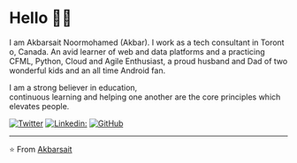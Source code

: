 # Hello 👋🏾

I am Akbarsait Noormohamed (Akbar). I work as a tech consultant in Toronto, Canada. An avid learner of web and data platforms and a practicing CFML, Python, Cloud and Agile Enthusiast, a proud husband and Dad of two wonderful kids and an all time Android fan. 

I am a strong believer in education, continuous learning and helping one another are the core principles which elevates people.

<a href="https://twitter.com/Akbarsait"><img src="https://img.shields.io/twitter/follow/Akbarsait?label=Twitter&style=social" alt="Twitter"></a> 
[![Linkedin:](https://img.shields.io/badge/-Akbarsait-blue?style=flat-square&logo=Linkedin&logoColor=white&link=https://www.linkedin.com/in/akbarsait/)](https://www.linkedin.com/in/akbarsait/)
<a href="https://github.com/Akbarsait"><img src="https://img.shields.io/github/followers/Akbarsait?label=GitHub&style=social" alt="GitHub"></a>

---
⭐️ From [Akbarsait](https://www.akbarsait.com/)
